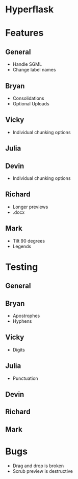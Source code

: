 Hyperflask
==========

# Features

## General

- Handle SGML
- Change label names

## Bryan

- Consolidations
- Optional Uploads

## Vicky

- Individual chunking options

## Julia

## Devin

- Individual chunking options

## Richard

- Longer previews
- .docx

## Mark

- Tilt 90 degrees
- Legends


# Testing

## General

## Bryan

- Apostrophes
- Hyphens

## Vicky

- Digits

## Julia

- Punctuation

## Devin

## Richard

## Mark


# Bugs

- Drag and drop is broken
- Scrub preview is destructive